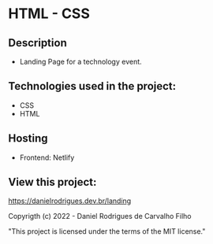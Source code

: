 # HTML - CSS

## Description

- Landing Page for a technology event.

## Technologies used in the project:

- CSS
- HTML

## Hosting

- Frontend: Netlify

## View this project:

https://danielrodrigues.dev.br/landing

Copyrigth (c) 2022 - Daniel Rodrigues de Carvalho Filho

"This project is licensed under the terms of the MIT license."
